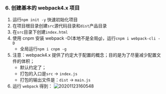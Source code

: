 ### 6. 创建基本的 webpack4.x 项目
1. 运行```npm init -y``` 快速初始化项目
2. 在项目根目录创建```src```源代码目录和```dist```产品目录
3. 在```src```目录下创建```index.html```
4. 使用 cnpm 安装 webpack -D(本地不是全局g)，运行```cnpm i webpack-cli -D```
    - 全局运行```npm i cnpm -g```
5. 注意：webpack4.x 提供了约定大于配置的概念；目的是为了尽量减少配置文件的体积；
    - 默认约定了；
    - 打包的入口是```src``` -> ```index.js```
    - 打包的输出文件是：```dist``` -> ```main.js```
6. 运行 ```webpack``` 得到：
![20201123160548](https://bevishe.oss-cn-hangzhou.aliyuncs.com/img/20201123160548.png)